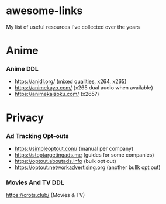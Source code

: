 # awesome-links
My list of useful resources I've collected over the years

# Anime

### Anime DDL
* https://anidl.org/ (mixed qualities, x264, x265)
* https://animekayo.com/ (x265 dual audio when available)
* https://animekaizoku.com/ (x265?)

# Privacy

### Ad Tracking Opt-outs
* https://simpleoptout.com/ (manual per company)
* https://stoptargetingads.me (guides for some companies)
* https://optout.aboutads.info (bulk opt out)
* https://optout.networkadvertising.org (another bullk opt out)

### Movies And TV DDL
https://crots.club/ (Movies & TV)
